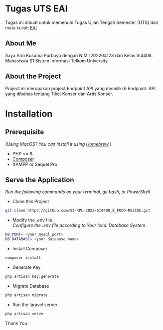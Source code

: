 

# Tugas UTS EAI

Tugas ini dibuat untuk memenuhi Tugas Ujian Tengah Semester (UTS) dari mata kuliah [EAI](https://lms.telkomuniversity.ac.id/course/view.php?id=32905)


## About Me
Saya Ario Kusuma Purboyo  dengan NIM 1202204123 dari Kelas SI4408. Mahasiswa S1 Sistem Informasi Telkom University

## About the Project
Project ini merupakan project Endpoint API yang memiliki 6 Endpoint. API yang dibahas tentang Tiket Konser dan Artis Konser.



# Installation
## Prerequisite
*(Using MacOS? You can install it using [Homebrew](https://brew.sh/) )*
- PHP >= 8
- [Composer](https://getcomposer.org/) 
- XAMPP or Sequel Pro


## Serve the Application
*Run the following commands on your terminal, git bash, or PowerShell*

- Clone this Project
```bash
git clone https://github.com/SI-RPL-2023/SI4408_B_FOOD-RESCUE.git
```

- Modify the .env file <br>
*Configure the .env file according to Your local Database System*
```bash
DB_PORT= <your_mysql_port>
DB_DATABASE= <your_database_name>
```

- Install Composer
```bash
composer install
```

- Generate Key
```bash
php artisan key:generate
```

- Migrate Database
```bash
php artisan migrate
```

- Run the laravel server
```bash
php artisan serve
```


Thank You


